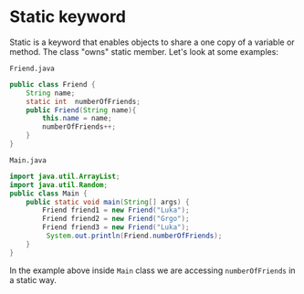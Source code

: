 # Static keyword

Static is a keyword that enables objects to share a one copy of a variable or method. 
The class "owns" static member. Let's look at some examples:

`Friend.java`
```java
public class Friend {
    String name;
    static int  numberOfFriends;
    public Friend(String name){
        this.name = name;
        numberOfFriends++;
    }
}
```
`Main.java`
```java
import java.util.ArrayList;
import java.util.Random;
public class Main {
    public static void main(String[] args) {
        Friend friend1 = new Friend("Luka");
        Friend friend2 = new Friend("Grgo");
        Friend friend3 = new Friend("Luka");
         System.out.println(Friend.numberOfFriends);
    }
}
```
In the example above inside `Main` class we are accessing `numberOfFriends` in a static way.